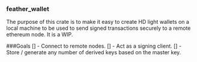 ### feather_wallet

The purpose of this crate is to make it easy to create HD light wallets on a local machine to be used to send signed transactions securely to a remote ethereum node. It is a WIP.

###Goals
 [] - Connect to remote nodes.
 [] - Act as a signing client.
 [] - Store / generate any number of derived keys based on the master key.